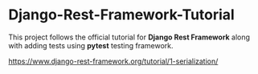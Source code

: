 # Django-Rest-Framework-Tutorial

This project follows the official tutorial for **Django Rest Framework** along with adding tests using **pytest** testing framework.

https://www.django-rest-framework.org/tutorial/1-serialization/
